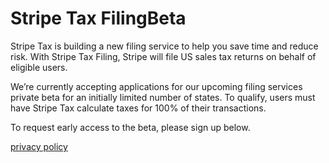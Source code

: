 # Stripe Tax FilingBeta

Stripe Tax is building a new filing service to help you save time and reduce risk. With Stripe Tax Filing, Stripe will file US sales tax returns on behalf of eligible users.

We’re currently accepting applications for our upcoming filing services private beta for an initially limited number of states. To qualify, users must have Stripe Tax calculate taxes for 100% of their transactions.

To request early access to the beta, please sign up below.

[privacy policy](https://stripe.com/privacy)
